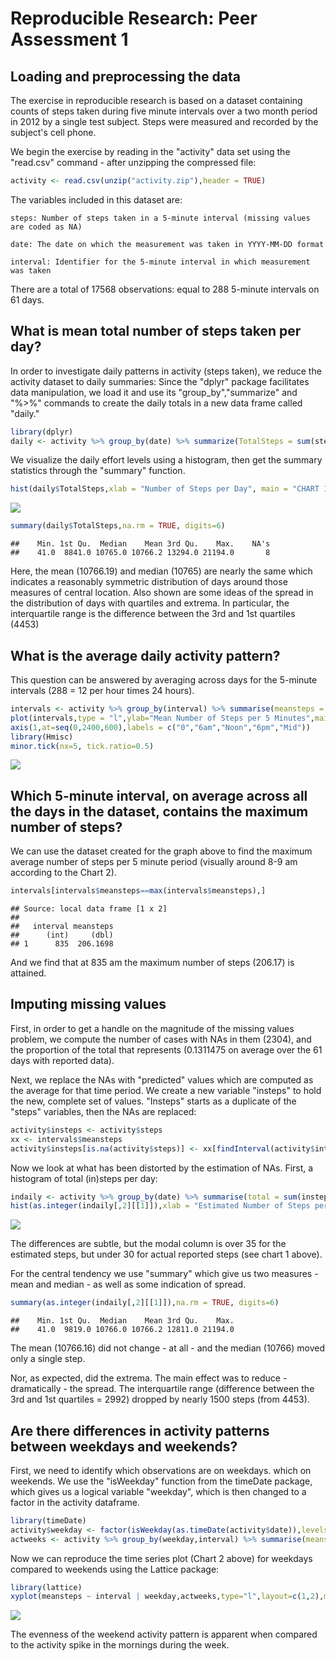 # Reproducible Research: Peer Assessment 1


## Loading and preprocessing the data
  The exercise in reproducible research is based on a dataset containing counts of steps taken during five minute intervals over a two month period in 2012 by a single test subject. Steps were measured and recorded by the subject's cell phone.
  
  We begin the exercise by reading in the "activity" data set using the "read.csv" command - after unzipping the compressed file:


```r
activity <- read.csv(unzip("activity.zip"),header = TRUE)
```
The variables included in this dataset are:

    steps: Number of steps taken in a 5-minute interval (missing values are coded as NA)

    date: The date on which the measurement was taken in YYYY-MM-DD format

    interval: Identifier for the 5-minute interval in which measurement was taken

There are a total of 17568 observations: equal to 288 5-minute intervals on 61 days.


## What is mean total number of steps taken per day?

In order to investigate daily patterns in activity (steps taken), we reduce the activity dataset to daily summaries:
Since the "dplyr" package facilitates data manipulation, we load it and use its "group_by","summarize" and "%>%"
commands to create the daily totals in a new data frame called "daily."


```r
library(dplyr)
daily <- activity %>% group_by(date) %>% summarize(TotalSteps = sum(steps))
```

We visualize the daily effort levels using a histogram, then get the summary statistics through the "summary" function.


```r
hist(daily$TotalSteps,xlab = "Number of Steps per Day", main = "CHART 1: Histogram of Steps per Day")
```

![](PA1_template_files/figure-html/HistogramStepsperDay-1.png) 

```r
summary(daily$TotalSteps,na.rm = TRUE, digits=6)
```

```
##    Min. 1st Qu.  Median    Mean 3rd Qu.    Max.    NA's 
##    41.0  8841.0 10765.0 10766.2 13294.0 21194.0       8
```

Here, the mean (10766.19) and median (10765) are nearly the same which indicates a reasonably symmetric distribution of days around those measures of central location. Also shown are some ideas of the spread in the distribution of days with quartiles and extrema.  In particular, the interquartile range is the  difference between the 3rd and 1st quartiles (4453)
 

## What is the average daily activity pattern?

This question can be answered by averaging across days for the 5-minute intervals (288 = 12 per hour times 24 hours).


```r
intervals <- activity %>% group_by(interval) %>% summarise(meansteps = mean(steps,na.rm=TRUE))
plot(intervals,type = "l",ylab="Mean Number of Steps per 5 Minutes",main="CHART 2: Daily Activity Pattern",xlab="Five Minute Intervals",xaxt = "n")
axis(1,at=seq(0,2400,600),labels = c("0","6am","Noon","6pm","Mid"))
library(Hmisc)
minor.tick(nx=5, tick.ratio=0.5)
```

![](PA1_template_files/figure-html/DailyActivityPattern-1.png) 

## Which 5-minute interval, on average across all the days in the dataset, contains the maximum number of steps?
We can use the dataset created for the graph above to find the maximum average number of steps per 5 minute period (visually around 8-9 am according to the Chart 2).


```r
intervals[intervals$meansteps==max(intervals$meansteps),]
```

```
## Source: local data frame [1 x 2]
## 
##   interval meansteps
##      (int)     (dbl)
## 1      835  206.1698
```

And we find that at 835 am the maximum number of steps (206.17) is attained.

## Imputing missing values

First, in order to get a handle on the magnitude of the missing values problem, we compute the number of cases with NAs in them (2304), and the proportion of the total that represents (0.1311475 on average over the 61 days with reported data).

Next, we replace the NAs with "predicted" values which are computed as the average for that time period. We create a new variable "insteps" to hold the new, complete set of values.  "Insteps" starts as a duplicate of the "steps" variables, then the NAs are replaced:


```r
activity$insteps <- activity$steps
xx <- intervals$meansteps
activity$insteps[is.na(activity$steps)] <- xx[findInterval(activity$interval[is.na(activity$steps)],intervals$interval)]
```

Now we look at what has been distorted by the estimation of NAs. First, a histogram of total (in)steps per day:


```r
indaily <- activity %>% group_by(date) %>% summarise(total = sum(insteps))
hist(as.integer(indaily[,2][[1]]),xlab = "Estimated Number of Steps per Day", main = "CHART 3: Histogram of Steps per Day")
```

![](PA1_template_files/figure-html/histAdjustedSteps-1.png) 

The differences are subtle, but the modal column is over 35 for the estimated steps, but under 30 for actual reported steps (see chart 1 above).

For the central tendency we use "summary" which give us two measures - mean and median - as well as some indication of spread.


```r
summary(as.integer(indaily[,2][[1]]),na.rm = TRUE, digits=6)
```

```
##    Min. 1st Qu.  Median    Mean 3rd Qu.    Max. 
##    41.0  9819.0 10766.0 10766.2 12811.0 21194.0
```

The mean (10766.16) did not change - at all - and the median (10766) moved only a single step. 

Nor, as expected, did the extrema.  The main effect was to reduce - dramatically - the spread. The interquartile range (difference between the 3rd and 1st quartiles = 2992) dropped by nearly 1500 steps (from 4453).

## Are there differences in activity patterns between weekdays and weekends?

First, we need to identify which observations are on weekdays. which on weekends. We use the "isWeekday" function from the timeDate package, which gives us a logical variable "weekday", which is then changed to a factor in the activity dataframe.



```r
library(timeDate)
activity$weekday <- factor(isWeekday(as.timeDate(activity$date)),levels=c("TRUE","FALSE"),labels=c("Weekdays","Weekends"))
actweeks <- activity %>% group_by(weekday,interval) %>% summarise(meansteps = mean(insteps))
```

Now we can reproduce the time series plot (Chart 2 above) for weekdays compared to weekends using the Lattice package:


```r
library(lattice)
xyplot(meansteps ~ interval | weekday,actweeks,type="l",layout=c(1,2),main = "CHART 4: Comparison of Weekday vs Weekend Activity Levels")
```

![](PA1_template_files/figure-html/WeekdayWeekendComparisons-1.png) 

The evenness of the weekend activity pattern is apparent when compared to the activity spike in the mornings during the week.
